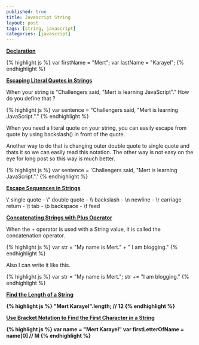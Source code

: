 ```yaml
---
published: true
title: Javascript String
layout: post
tags: [string, javascript]
categories: [javascript]
---
```

<b><u>Declaration</u></b>

{% highlight js %}
var firstName = "Mert";
var lastName = "Karayel";
{% endhighlight %}

<b><u>Escaping Literal Quotes in Strings</u></b>

When your string is "Challengers said, "Mert is learning JavaScript"." How do you define that ?

{% highlight js %}
var sentence = "Challengers said, \"Mert is learning JavaScript.\"."
{% endhighlight %}

When you need a literal quote on your string, you can easily escape from quote by using backslash(\) in front of the quote. 

Another way to do that is changing outer double quote to single quote and thats it so we can easily read this notation. The other way is not easy on the eye for long post so  this way is much better.

{% highlight js %}
var sentence = 'Challengers said, "Mert is learning JavaScript.".'
{% endhighlight %}

<b><u>Escape Sequences in Strings</u></b>

\\' single quote -
\\" double quote -
\\\\ backslash -
\n newline -
\r carriage return -
\t tab -
\b backspace -
\f feed

<b><u>Concatenating Strings with Plus Operator</u></b>

When the + operator is used with a String value, it is called the concatenation operator.

{% highlight js %}
var str = "My name is Mert." + " I am blogging."
{% endhighlight %}

Also I can write it like this.

{% highlight js %}
var str = "My name is Mert.";
str += "I am blogging."
{% endhighlight %}

<b><u>Find the Length of a String</u><b>

{% highlight js %}
"Mert Karayel".length; // 12
{% endhighlight %}

<b><u>Use Bracket Notation to Find the First Character in a String</u></b>

{% highlight js %}
var name = "Mert Karayel"
var firstLetterOfName = name[0] // M
{% endhighlight %}
